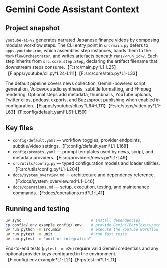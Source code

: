 # Gemini Code Assistant Context

## Project snapshot
`youtube-ai-v2` generates narrated Japanese finance videos by composing modular workflow steps. The CLI entry point in `src/main.py` defers to `apps.youtube.run`, which assembles step instances, hands them to the `WorkflowOrchestrator`, and writes artefacts beneath `runs/<run_id>/`. Each step inherits from `src.core.step.Step`, declaring the artifact filename that downstream steps consume.【F:src/main.py†L1-L25】【F:apps/youtube/cli.py†L24-L111】【F:src/core/step.py†L1-L33】

The default pipeline covers news collection, Gemini-powered script generation, Voicevox audio synthesis, subtitle formatting, and FFmpeg rendering. Optional steps add metadata, thumbnails, YouTube uploads, Twitter clips, podcast exports, and Buzzsprout publishing when enabled in configuration.【F:apps/youtube/cli.py†L64-L111】【F:src/steps/video.py†L1-L63】【F:config/default.yaml†L61-L159】

## Key files
- `config/default.yaml` — workflow toggles, provider endpoints, subtitle/video settings.【F:config/default.yaml†L1-L168】
- `config/prompts.yaml` — prompt templates used by news, script, and metadata providers.【F:src/providers/news.py†L1-L49】
- `src/utils/config.py` — typed configuration models and loader utilities.【F:src/utils/config.py†L1-L204】
- `docs/system_overview.md` — architecture and dependency reference.【F:docs/system_overview.md†L1-L46】
- `docs/operations.md` — setup, execution, testing, and maintenance commands.【F:docs/operations.md†L1-L41】

## Running and testing
```bash
uv sync                               # install dependencies
cp config/.env.example config/.env    # provide Gemini/Perplexity/etc. keys
uv run python -m src.main             # execute the YouTube workflow
uv run pytest -m unit                 # run fast tests
uv run pytest -m "unit or integration"
```
End-to-end tests (`pytest -m e2e`) require valid Gemini credentials and any optional provider keys configured in the environment.【F:config/.env.example†L1-L21】【F:pytest.ini†L1-L11】
